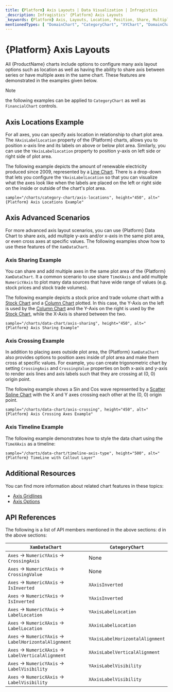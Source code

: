 ```yaml
---
title: {Platform} Axis Layouts | Data Visualization | Infragistics
_description: Infragistics' {Platform} Axis Layouts
_keywords: {Platform} Axis, Layouts, Location, Position, Share, Multiple, Crossing, Infragistics
mentionedTypes: [ "DomainChart", "CategoryChart", "XYChart", "DomainChart", "XamDataChart", "Axis", "AxisLabelSettings", "ScatterSplineSeries", "TimeXAxis" ]
---
```


# {Platform} Axis Layouts

All {ProductName} charts include options to configure many axis layout options such as location as well as having the ability to share axis between series or have multiple axes in the same chart. These features are demonstrated in the examples given below.

> [!Note]
> the following examples can be applied to `CategoryChart` as well as `FinancialChart` controls.

## Axis Locations Example

For all axes, you can specify axis location in relationship to chart plot area. The `XAxisLabelLocation` property of the {Platform} charts, allows you to position x-axis line and its labels on above or below plot area. Similarly, you can use the `YAxisLabelLocation` property to position y-axis on left side or right side of plot area.

The following example depicts the amount of renewable electricity produced since 2009, represented by a [Line Chart](../types/line-chart.md). There is a drop-down that lets you configure the `YAxisLabelLocation` so that you can visualize what the axes look like when the labels are placed on the left or right side on the inside or outside of the chart's plot area.

`sample="/charts/category-chart/axis-locations", height="450", alt="{Platform} Axis Locations Example"`



<!-- ## Axis Orientation Example

TODO add info/example of 4 charts with all possible combinations of XAxisInverted and YAxisInverted
e.g. https://www.infragistics.com/help/wpf/datachart-axis-orientation
 -->

## Axis Advanced Scenarios

For more advanced axis layout scenarios, you can use {Platform} Data Chart to share axis, add multiple y-axis and/or x-axis in the same plot area, or even cross axes at specific values. The following examples show how to use these features of the `XamDataChart`.

### Axis Sharing Example

You can share and add multiple axes in the same plot area of the {Platform} `XamDataChart`. It a common scenario to use share `TimeXAxis` and add multiple `NumericYAxis` to plot many data sources that have wide range of values (e.g. stock prices and stock trade volumes).

The following example depicts a stock price and trade volume chart with a [Stock Chart](../types/stock-chart.md) and a [Column Chart](../types/column-chart.md) plotted. In this case, the Y-Axis on the left is used by the [Column Chart](../types/column-chart.md) and the Y-Axis on the right is used by the [Stock Chart](../types/stock-chart.md), while the X-Axis is shared between the two.

`sample="/charts/data-chart/axis-sharing", height="450", alt="{Platform} Axis Sharing Example"`



<div class="divider--half"></div>

### Axis Crossing Example

In addition to placing axes outside plot area, the {Platform} `XamDataChart` also provides options to position axes inside of plot area and make them cross at specific values. For example, you can create trigonometric chart by setting `CrossingAxis` and `CrossingValue` properties on both x-axis and y-axis to render axis lines and axis labels such that they are crossing at (0, 0) origin point.

The following example shows a Sin and Cos wave represented by a [Scatter Spline Chart](../types/scatter-chart.md) with the X and Y axes crossing each other at the (0, 0) origin point.

`sample="/charts/data-chart/axis-crossing", height="450", alt="{Platform} Axis Crossing Axes Example"`



<div class="divider--half"></div>

<!-- Blazor -->
### Axis Timeline Example

The following example demonstrates how to style the data chart using the `TimeXAxis` as a timeline:

`sample="/charts/data-chart/timeline-axis-type", height="500", alt="{Platform} TimeLine with Callout Layer"`



<div class="divider--half"></div>
<!-- end: Blazor -->

## Additional Resources

You can find more information about related chart features in these topics:

- [Axis Gridlines](chart-axis-gridlines.md)
- [Axis Options](chart-axis-options.md)


## API References

The following is a list of API members mentioned in the above sections:
d in the above sections:


| `XamDataChart`                                         | `CategoryChart`                 |
| ------------------------------------------------------ | ------------------------------- |
| `Axes` -> `NumericYAxis` -> `CrossingAxis`             | None                            |
| `Axes` -> `NumericYAxis` -> `CrossingValue`            | None                            |
| `Axes` -> `NumericXAxis` -> `IsInverted`               | `XAxisInverted`                 |
| `Axes` -> `NumericYAxis` -> `IsInverted`               | `YAxisInverted`                 |
| `Axes` -> `NumericYAxis` -> `LabelLocation`            | `YAxisLabelLocation`            |
| `Axes` -> `NumericXAxis` -> `LabelLocation`            | `XAxisLabelLocation`            |
| `Axes` -> `NumericYAxis` -> `LabelHorizontalAlignment` | `YAxisLabelHorizontalAlignment` |
| `Axes` -> `NumericXAxis` -> `LabelVerticalAlignment`   | `XAxisLabelVerticalAlignment`   |
| `Axes` -> `NumericYAxis` -> `LabelVisibility`          | `YAxisLabelVisibility`          |
| `Axes` -> `NumericXAxis` -> `LabelVisibility`          | `XAxisLabelVisibility`          |

<!-- TODO correct links in Transformer -->
<!--
| `Axes` -> `NumericYAxis` -> `labelSettings.location`            | `YAxisLabelLocation`            |
| `Axes` -> `NumericXAxis` -> `labelSettings.location`            | `XAxisLabelLocation`            |
| `Axes` -> `NumericYAxis` -> `labelSettings.horizontalAlignment` | `YAxisLabelHorizontalAlignment` |
| `Axes` -> `NumericXAxis` -> `labelSettings.verticalAlignment`   | `XAxisLabelVerticalAlignment`   |
| `Axes` -> `NumericYAxis` -> `labelSettings.visibility`          | `YAxisLabelVisibility`          |
| `Axes` -> `NumericXAxis` -> `labelSettings.visibility`          | `XAxisLabelVisibility`          | -->

